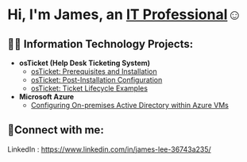 <h1>Hi, I'm James, an <a href="https://www.linkedin.com/in/james-lee-36743a235">IT Professional</a>☺</h1>

<h2>👨‍💻 Information Technology Projects:</h2>

- <b>osTicket (Help Desk Ticketing System)</b>
  - [osTicket: Prerequisites and Installation](https://github.com/jamesmlee524/osTicket-)
  - [osTicket: Post-Installation Configuration](https://github.com/jamesmlee524/osTicket-postinstall/tree/main)
  - [osTicket: Ticket Lifecycle Examples](https://github.com/jamesmlee524/osTicket-ticket_life_cycle)
- <b>Microsoft Azure</b>
  - [Configuring On-premises Active Directory within Azure VMs](https://github.com/jamesmlee524/configure-active_directory/tree/main)

<h2>🤳Connect with me:</h2>

 LinkedIn : https://www.linkedin.com/in/james-lee-36743a235/
